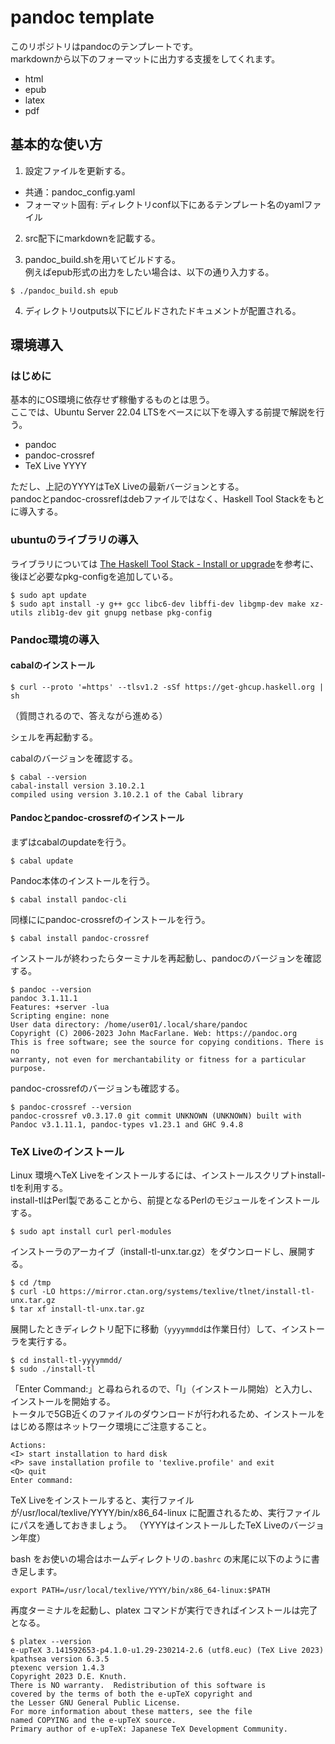 # pandoc template

このリポジトリはpandocのテンプレートです。  
markdownから以下のフォーマットに出力する支援をしてくれます。

* html
* epub
* latex
* pdf

## 基本的な使い方

1. 設定ファイルを更新する。

* 共通：pandoc_config.yaml
* フォーマット固有: ディレクトリconf以下にあるテンプレート名のyamlファイル

2. src配下にmarkdownを記載する。

3. pandoc_build.shを用いてビルドする。  
   例えばepub形式の出力をしたい場合は、以下の通り入力する。

```
$ ./pandoc_build.sh epub
```

4. ディレクトリoutputs以下にビルドされたドキュメントが配置される。

## 環境導入

### はじめに

基本的にOS環境に依存せず稼働するものとは思う。  
ここでは、Ubuntu Server 22.04 LTSをベースに以下を導入する前提で解説を行う。

* pandoc
* pandoc-crossref
* TeX Live YYYY

ただし、上記のYYYYはTeX Liveの最新バージョンとする。  
pandocとpandoc-crossrefはdebファイルではなく、Haskell Tool Stackをもとに導入する。

### ubuntuのライブラリの導入

ライブラリについては [The Haskell Tool Stack - Install or upgrade](https://docs.haskellstack.org/en/stable/install_and_upgrade/)を参考に、後ほど必要なpkg-configを追加している。

```
$ sudo apt update
$ sudo apt install -y g++ gcc libc6-dev libffi-dev libgmp-dev make xz-utils zlib1g-dev git gnupg netbase pkg-config
```

### Pandoc環境の導入

#### cabalのインストール

```
$ curl --proto '=https' --tlsv1.2 -sSf https://get-ghcup.haskell.org | sh
```

（質問されるので、答えながら進める）

シェルを再起動する。

cabalのバージョンを確認する。

```
$ cabal --version
cabal-install version 3.10.2.1
compiled using version 3.10.2.1 of the Cabal library
```

#### Pandocとpandoc-crossrefのインストール

まずはcabalのupdateを行う。

```
$ cabal update
```

Pandoc本体のインストールを行う。

```
$ cabal install pandoc-cli
```

同様ににpandoc-crossrefのインストールを行う。

```
$ cabal install pandoc-crossref
```

インストールが終わったらターミナルを再起動し、pandocのバージョンを確認する。

```
$ pandoc --version
pandoc 3.1.11.1
Features: +server -lua
Scripting engine: none
User data directory: /home/user01/.local/share/pandoc
Copyright (C) 2006-2023 John MacFarlane. Web: https://pandoc.org
This is free software; see the source for copying conditions. There is no
warranty, not even for merchantability or fitness for a particular purpose.
```

pandoc-crossrefのバージョンも確認する。

```
$ pandoc-crossref --version
pandoc-crossref v0.3.17.0 git commit UNKNOWN (UNKNOWN) built with Pandoc v3.1.11.1, pandoc-types v1.23.1 and GHC 9.4.8
```


### TeX Liveのインストール

Linux 環境へTeX Liveをインストールするには、インストールスクリプトinstall-tlを利用する。  
install-tlはPerl製であることから、前提となるPerlのモジュールをインストールする。

```
$ sudo apt install curl perl-modules
```

インストーラのアーカイブ（install-tl-unx.tar.gz）をダウンロードし、展開する。

```
$ cd /tmp
$ curl -LO https://mirror.ctan.org/systems/texlive/tlnet/install-tl-unx.tar.gz
$ tar xf install-tl-unx.tar.gz
```

展開したときディレクトリ配下に移動（`yyyymmdd`は作業日付）して、インストーラを実行する。

```
$ cd install-tl-yyyymmdd/
$ sudo ./install-tl
```

「Enter Command:」と尋ねられるので、「I」（インストール開始）と入力し、インストールを開始する。  
トータルで5GB近くのファイルのダウンロードが行われるため、インストールをはじめる際はネットワーク環境にご注意すること。

```
Actions:
<I> start installation to hard disk
<P> save installation profile to 'texlive.profile' and exit
<Q> quit
Enter command:
```

TeX Liveをインストールすると、実行ファイルが/usr/local/texlive/YYYY/bin/x86_64-linux に配置されるため、実行ファイルにパスを通しておきましょう。
（YYYYはインストールしたTeX Liveのバージョン年度）

bash をお使いの場合はホームディレクトリの`.bashrc` の末尾に以下のように書き足します。

```
export PATH=/usr/local/texlive/YYYY/bin/x86_64-linux:$PATH
```

再度ターミナルを起動し、platex コマンドが実行できればインストールは完了となる。

```
$ platex --version
e-upTeX 3.141592653-p4.1.0-u1.29-230214-2.6 (utf8.euc) (TeX Live 2023)
kpathsea version 6.3.5
ptexenc version 1.4.3
Copyright 2023 D.E. Knuth.
There is NO warranty.  Redistribution of this software is
covered by the terms of both the e-upTeX copyright and
the Lesser GNU General Public License.
For more information about these matters, see the file
named COPYING and the e-upTeX source.
Primary author of e-upTeX: Japanese TeX Development Community.
```

